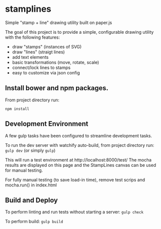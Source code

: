 # stamplines
Simple "stamp + line" drawing utility built on paper.js

The goal of this project is to provide a simple, configurable drawing utility with the following features:

* draw "stamps" (instances of SVG)
* draw "lines" (straigt lines)
* add text elements
* basic transformations (move, rotate, scale)
* connect/lock lines to stamps
* easy to customize via json config

## Install bower and npm packages.
From project directory run:
```
npm install
```

## Development Environment
A few gulp tasks have been configured to streamline development tasks.

To run the dev server with watchify auto-build, from project directory run:
`gulp dev` (or simply `gulp`)

This will run a test environment at http://localhost:8000/test/
The mocha results are displayed on this page and the StampLines canvas can be used for manual testing.

For fully manual testing (to save load-in time), remove test scrips and mocha.run() in index.html


## Build and Deploy
To perform linting and run tests without starting a server:
`gulp check`

To perform build:
`gulp build`
